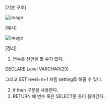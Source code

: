 [기본 구조]

![image](https://user-images.githubusercontent.com/108928206/187913003-244345de-1b0e-4501-8372-3fa8014c6a2d.png)

[예시]

![image](https://user-images.githubusercontent.com/108928206/187913056-b8dd135d-9624-46a9-93c9-90e404253686.png)

[정리]

1. 변수를 선언을 할 수가 있다.

DECLARE Level VARCHAR(20)

그러고 SET level=n+1 처럼 setting로 해줄 수 있다.

2. if then 구문을 사용한다.
3. RETURN 에 변수 혹은 SELECT문 등이 들어간다.

